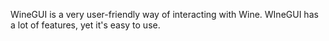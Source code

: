 WineGUI is a very user-friendly way of interacting with Wine. WIneGUI has a lot of features, yet it's easy to use. 
